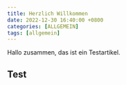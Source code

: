 ```yaml
---
title: Herzlich Willkommen
date: 2022-12-30 16:40:00 +0800
categories: [ALLGEMEIN]
tags: [allgemein]
---
```


Hallo zusammen, das ist ein Testartikel.

<h2>Test</h2>